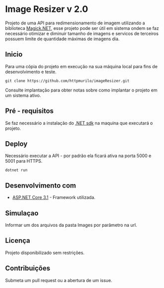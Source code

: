 # Image Resizer v 2.0

Projeto de uma API para redimensionamento de imagem utilizando a biblioteca [Magick.NET](https://www.nuget.org/packages/Magick.NET-Q16-AnyCPU/), esse projeto pode ser útil em sistema ondem se faz necessário otimizar e diminuir tamanho de imagens e servicos de terceiros possuem limite de quantidade máximas de imagens dia.

## Inicio
Para uma cópia do projeto em execução na sua máquina local para fins de desenvolvimento e teste.

```
git clone https://github.com/httpmurilo/imageResizer.git
```
Consulte implantação para obter notas sobre como implantar o projeto em um sistema ativo.

## Pré - requisitos
Se faz necessário a instalação do [.NET sdk](https://dotnet.microsoft.com/download) na maquina que executará o projeto.

## Deploy
Necessário executar a API - por padrão ela ficará ativa na porta 5000 e 5001 para HTTPS. 
```
dotnet run
```

## Desenvolvimento com
* [ASP.NET Core 3.1](https://docs.microsoft.com/pt-br/aspnet/core/?view=aspnetcore-3.1) - Framework utilizada.

## Simulaçao
Informar um dos arquivos da pasta Images por parâmetro na url.


## Licença
Projeto disponibilizado sem restrições. 

## Contribuições
Submeta um  pull request ou a abertura de um issue.